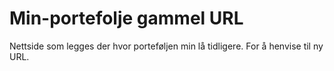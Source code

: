 # Min-portefolje gammel URL
Nettside som legges der hvor porteføljen min lå tidligere. For å henvise til ny URL.
